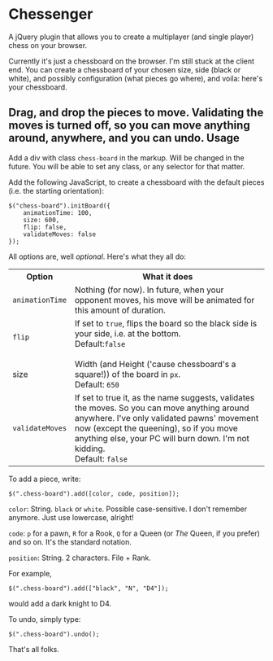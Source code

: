 Chessenger
==========

A jQuery plugin that allows you to create a multiplayer (and single player) chess on your browser.

Currently it's just a chessboard on the browser. I'm still stuck at the client end. You can create a chessboard of your chosen size, side (black or white), and possibly configuration (what pieces go where), and voila: here's your chessboard.


Drag, and drop the pieces to move. Validating the moves is turned off, so you can move anything around, anywhere, and you can undo.
Usage
-----

Add a div with class `chess-board` in the markup. Will be changed in the future. You will be able to set any class, or any selector for that matter.

Add the following JavaScript, to create a chessboard with the default pieces (i.e. the starting orientation):

	$("chess-board").initBoard({
		animationTime: 100,
		size: 600,
		flip: false,
		validateMoves: false
	});


All options are, well <i>optional</i>. Here's what they all do:

<table>
 <tr>
  <th>Option</th>
  <th>What it does</th>
 </tr>

 <tr>
  <td><code>animationTime</code></td>
  <td>Nothing (for now). In future, when your opponent moves, his move will be animated for this amount of duration.</td>
 </tr>

 <tr>
  <td><code>flip</code></td>
  <td>If set to <code>true</code>, flips the board so the black side is your side, i.e. at the bottom.
  <br>
  Default:<code>false<code>
  </td>
 </tr>

 <tr>
  <td>size</td>
  <td>Width (and Height ('cause chessboard's a square!)) of the board in <code>px</code>.
  <br>
  Default: <code>650</code>
  </td>
 </tr>

 <tr>
  <td><code>validateMoves</code></td>
  <td>If set to true it, as the name suggests, validates the moves. So you can move anything around anywhere. I've only validated pawns' movement now (except the queening), so if you move anything else, your PC will burn down. I'm not kidding.
  <br>
  Default: <code>false</code>
  </td>
 </tr>
</table>

To add a piece, write: 

	$(".chess-board").add([color, code, position]);

`color`: String. `black` or `white`. Possible case-sensitive. I don't remember anymore. Just use lowercase, alright!

`code`: `p` for a pawn, `R` for a Rook, `Q` for a Queen (or <i>The</i> Queen, if you prefer) and so on. It's the standard notation.

`position`: String. 2 characters. File + Rank.

For example, 

	$(".chess-board").add(["black", "N", "D4"]);

would add a dark knight to D4.


To undo, simply type:

	$(".chess-board").undo();


That's all folks.
